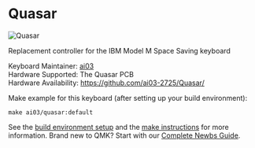 # Quasar

![Quasar](https://i.imgur.com/XIbX2Pw.jpg)

Replacement controller for the IBM Model M Space Saving keyboard

Keyboard Maintainer: [ai03](https://github.com/ai03-2725)  
Hardware Supported: The Quasar PCB  
Hardware Availability: https://github.com/ai03-2725/Quasar/  

Make example for this keyboard (after setting up your build environment):

    make ai03/quasar:default

See the [build environment setup](https://docs.qmk.fm/#/getting_started_build_tools) and the [make instructions](https://docs.qmk.fm/#/getting_started_make_guide) for more information. Brand new to QMK? Start with our [Complete Newbs Guide](https://docs.qmk.fm/#/newbs).
